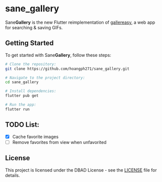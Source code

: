 # sane_gallery

Sane**Gallery** is the new Flutter reimplementation of [gallereasy](https://github.com/hoangph271/gallereasy), a web app for searching & saving GIFs.

## Getting Started
To get started with Sane**Gallery**, follow these steps:

```bash
# Clone the repository:
git clone https://github.com/hoangph271/sane_gallery.git

# Navigate to the project directory:
cd sane_gallery

# Install dependencies:
flutter pub get

# Run the app:
flutter run
```

## TODO List:

- [x] Cache favorite images
- [ ] Remove favorites from view when unfavorited

## License

This project is licensed under the DBAD License - see the [LICENSE](LICENSE) file for details.
